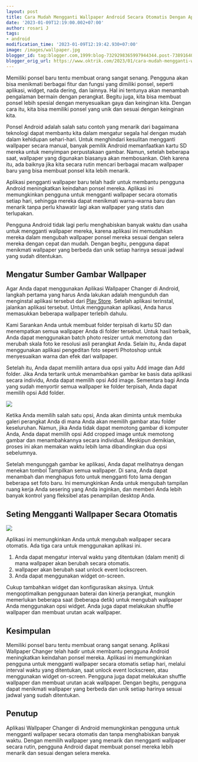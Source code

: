 ```yaml
---
layout: post
title: Cara Mudah Mengganti Wallpaper Android Secara Otomatis Dengan Aplikasi
date: '2023-01-09T12:19:00.002+07:00'
author: rosari J
tags:
- android
modification_time: '2023-01-09T12:19:42.930+07:00'
image: /images/wallpaper.jpg
blogger_id: tag:blogger.com,1999:blog-7329298365997944344.post-7389164098038037834
blogger_orig_url: https://www.oktrik.com/2023/01/cara-mudah-mengganti-wallpaper-android.html
---
```


Memiliki ponsel baru tentu membuat orang sangat senang. Pengguna akan bisa menikmati berbagai fitur dan fungsi yang dimiliki ponsel, seperti aplikasi, widget, nada dering, dan lainnya. Hal ini tentunya akan menambah pengalaman bermain dengan perangkat. Begitu juga, kita bisa membuat ponsel lebih spesial dengan menyesuaikan gaya dan keinginan kita. Dengan cara itu, kita bisa memiliki ponsel yang unik dan sesuai dengan keinginan kita.


Ponsel Android adalah salah satu contoh yang menarik dari bagaimana teknologi dapat membantu kita dalam mengatur segala hal dengan mudah dalam kehidupan sehari-hari. Untuk menghindari kesulitan mengganti wallpaper secara manual, banyak pemilik Android memanfaatkan kartu SD mereka untuk menyimpan perpustakaan gambar. Namun, setelah beberapa saat, wallpaper yang digunakan biasanya akan membosankan. Oleh karena itu, ada baiknya jika kita secara rutin mencari berbagai macam wallpaper baru yang bisa membuat ponsel kita lebih menarik.


Aplikasi pengganti wallpaper baru telah hadir untuk membantu pengguna Android meningkatkan keindahan ponsel mereka. Aplikasi ini memungkinkan pengguna untuk mengganti wallpaper secara otomatis setiap hari, sehingga mereka dapat menikmati warna-warna baru dan menarik tanpa perlu khawatir lagi akan wallpaper yang statis dan terlupakan.


Pengguna Android tidak lagi perlu menghabiskan banyak waktu dan usaha untuk mengganti wallpaper mereka, karena aplikasi ini memudahkan mereka dalam mengubah wallpaper ponsel mereka sesuai dengan selera mereka dengan cepat dan mudah. Dengan begitu, pengguna dapat menikmati wallpaper yang berbeda dan unik setiap harinya sesuai jadwal yang sudah ditentukan.


Mengatur Sumber Gambar Wallpaper
--------------------------------

Agar Anda dapat menggunakan Aplikasi Wallpaper Changer di Android, langkah pertama yang harus Anda lakukan adalah mengunduh dan menginstal aplikasi tersebut dari [Play Store](https://play.google.com/store/apps/details?id=de.j4velin.wallpaperChanger&pli=1). Setelah aplikasi terinstal, jalankan aplikasi tersebut. Untuk menggunakan aplikasi, Anda harus memasukkan beberapa wallpaper terlebih dahulu.


Kami Sarankan Anda untuk membuat folder terpisah di kartu SD dan menempatkan semua wallpaper Anda di folder tersebut. Untuk hasil terbaik, Anda dapat menggunakan batch photo resizer untuk memotong dan merubah skala foto ke resolusi asli perangkat Anda. Selain itu, Anda dapat menggunakan aplikasi pengeditan foto seperti Photoshop untuk menyesuaikan warna dan efek dari wallpaper.


Setelah itu, Anda dapat memilih antara dua opsi yaitu Add image dan Add folder. Jika Anda tertarik untuk menambahkan gambar ke basis data aplikasi secara individu, Anda dapat memilih opsi Add image. Sementara bagi Anda yang sudah menyortir semua wallpaper ke folder terpisah, Anda dapat memilih opsi Add folder.


[![](https://blogger.googleusercontent.com/img/b/R29vZ2xl/AVvXsEiHXNqO-kqqbSYi2dZvNeLQq1bLnJsocRFFx4gwsNpGmLRIpbf_0HFcBzxfKd3p0_c-hZJIeK4rjgCMfdn3hxvRNqSGsiVUv1tUUNsvPSkvZwldPtD_jw8oHGDKD84qKbHj1CApYu7N54drMnobZ3Lh78uYau8FjpwepB6TF1HMTkfMPYw10F56Riz8Jg/s600/unnamed2.jpg)](https://blogger.googleusercontent.com/img/b/R29vZ2xl/AVvXsEiHXNqO-kqqbSYi2dZvNeLQq1bLnJsocRFFx4gwsNpGmLRIpbf_0HFcBzxfKd3p0_c-hZJIeK4rjgCMfdn3hxvRNqSGsiVUv1tUUNsvPSkvZwldPtD_jw8oHGDKD84qKbHj1CApYu7N54drMnobZ3Lh78uYau8FjpwepB6TF1HMTkfMPYw10F56Riz8Jg/s1200/unnamed2.jpg)

Ketika Anda memilih salah satu opsi, Anda akan diminta untuk membuka galeri perangkat Anda di mana Anda akan memilih gambar atau folder keseluruhan. Namun, jika Anda tidak dapat memotong gambar di komputer Anda, Anda dapat memilih opsi Add cropped image untuk memotong gambar dan menambahkannya secara individual. Meskipun demikian, proses ini akan memakan waktu lebih lama dibandingkan dua opsi sebelumnya.


Setelah mengunggah gambar ke aplikasi, Anda dapat melihatnya dengan menekan tombol Tampilkan semua wallpaper. Di sana, Anda dapat menambah dan menghapus foto untuk mengganti foto lama dengan beberapa set foto baru. Ini memungkinkan Anda untuk mengubah tampilan ruang kerja Anda sesering yang Anda inginkan, dan memberi Anda lebih banyak kontrol yang fleksibel atas penampilan desktop Anda.


Seting Mengganti Wallpaper Secara Otomatis
------------------------------------------


[![](https://blogger.googleusercontent.com/img/b/R29vZ2xl/AVvXsEjyqV9VXPLc-8k_LH3WGNdKZFxSq-06bodu6d8Oudfv_LeEDNcPlddza9Ai614uhEca2CMUSWofOPNUwzF37Gnoh4Av025Jx4gihjcHZNeKdwnJoI1lNW6vjDTjKaBBkNTCBEPcRuzi_XeCs41n1KB6OBcj70QaYcQ9HhWJVV7ve4DOo6l38efcsSwcDg/s600/unnamed3.jpg)](https://blogger.googleusercontent.com/img/b/R29vZ2xl/AVvXsEjyqV9VXPLc-8k_LH3WGNdKZFxSq-06bodu6d8Oudfv_LeEDNcPlddza9Ai614uhEca2CMUSWofOPNUwzF37Gnoh4Av025Jx4gihjcHZNeKdwnJoI1lNW6vjDTjKaBBkNTCBEPcRuzi_XeCs41n1KB6OBcj70QaYcQ9HhWJVV7ve4DOo6l38efcsSwcDg/s1920/unnamed3.jpg)

Aplikasi ini memungkinkan Anda untuk mengubah wallpaper secara otomatis. Ada tiga cara untuk menggunakan aplikasi ini.


1. Anda dapat mengatur interval waktu yang ditentukan (dalam menit) di mana wallpaper akan berubah secara otomatis.
2. wallpaper akan berubah saat unlock event lockscreen.
3. Anda dapat menggunakan widget on-screen.


Cukup tambahkan widget dan konfigurasikan aksinya. Untuk mengoptimalkan penggunaan baterai dan kinerja perangkat, mungkin memerlukan beberapa saat (beberapa detik) untuk mengubah wallpaper Anda menggunakan opsi widget. Anda juga dapat melakukan shuffle wallpaper dan membuat urutan acak wallpaper.


Kesimpulan
----------


Memiliki ponsel baru tentu membuat orang sangat senang. Aplikasi Wallpaper Changer telah hadir untuk membantu pengguna Android meningkatkan keindahan ponsel mereka. Aplikasi ini memungkinkan pengguna untuk mengganti wallpaper secara otomatis setiap hari, melalui interval waktu yang ditentukan, saat unlock event lockscreen, atau menggunakan widget on-screen. Pengguna juga dapat melakukan shuffle wallpaper dan membuat urutan acak wallpaper. Dengan begitu, pengguna dapat menikmati wallpaper yang berbeda dan unik setiap harinya sesuai jadwal yang sudah ditentukan.


Penutup
-------


Aplikasi Wallpaper Changer di Android memungkinkan pengguna untuk mengganti wallpaper secara otomatis dan tanpa menghabiskan banyak waktu. Dengan memilih wallpaper yang menarik dan mengganti wallpaper secara rutin, pengguna Android dapat membuat ponsel mereka lebih menarik dan sesuai dengan selera mereka.

